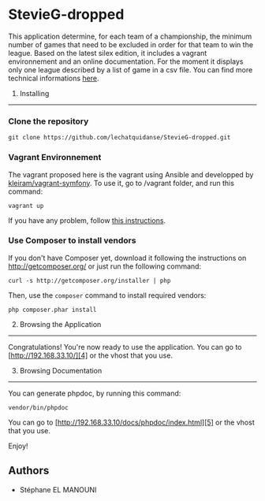 StevieG-dropped
========================

This application determine, for each team of a championship, the minimum number of games that need to be excluded in order for that team to win the league.
Based on the latest silex edition, it includes a vagrant environnement and an online documentation.
For the moment it displays only one league described by a list of game in a csv file.
You can find more technical informations [here][1].

1) Installing
----------------------------------

### Clone the repository

    git clone https://github.com/lechatquidanse/StevieG-dropped.git
    
### Vagrant Environnement

The vagrant proposed here is the vagrant using Ansible and developped by [kleiram/vagrant-symfony][2].
To use it, go to /vagrant folder, and run this command:

    vagrant up

If you have any problem, follow [this instructions][3].

### Use Composer to install vendors

If you don't have Composer yet, download it following the instructions on
http://getcomposer.org/ or just run the following command:

    curl -s http://getcomposer.org/installer | php

Then, use the `composer` command to install required vendors:

    php composer.phar install


2) Browsing the Application
--------------------------------

Congratulations! You're now ready to use the application.
You can go to [http://192.168.33.10/][4] or the vhost that you use.

3) Browsing Documentation
--------------------------------

You can generate phpdoc, by running this command:

    vendor/bin/phpdoc

You can go to [http://192.168.33.10/docs/phpdoc/index.html][5] or the vhost that you use.

Enjoy!

[1]:  https://github.com/lechatquidanse/StevieG-dropped/blob/master/src/LCQD/App/Resources/doc/index.rst
[2]:  https://github.com/kleiram/vagrant-symfony
[3]:  https://github.com/lechatquidanse/StevieG-dropped/blob/master/vagrant/README.md
[4]:  http://192.168.33.10/
[5]:  http://192.168.33.10/docs/phpdoc/index.html

Authors
-------

* Stéphane EL MANOUNI
